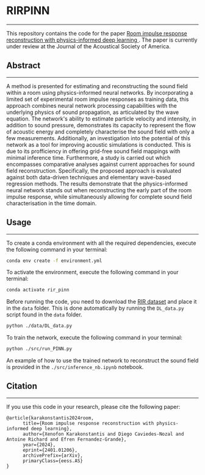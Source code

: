 # RIRPINN
***
This repository contains the code for the paper [Room impulse response reconstruction with physics-informed deep learning
](https://arxiv.org/abs/2401.01206). The paper is currently under review at the Journal of the Acoustical Society of America.

## Abstract
***
A method is presented for estimating and reconstructing the sound field within a room using physics-informed neural networks. By incorporating a limited set of experimental room impulse responses as training data, this approach combines neural network processing capabilities with the underlying physics of sound propagation, as articulated by the wave equation. The network's ability to estimate particle velocity and intensity, in addition to sound pressure, demonstrates its capacity to represent the flow of acoustic energy and completely characterise the sound field with only a few measurements. Additionally, an investigation into the potential of this network as a tool for improving acoustic simulations is conducted. This is due to its profficiency in offering grid-free sound field mappings with minimal inference time. Furthermore, a study is carried out which encompasses comparative analyses against current approaches for sound field reconstruction. Specifically, the proposed approach is evaluated against both data-driven techniques and elementary wave-based regression methods. The results demonstrate that the physics-informed neural network stands out when reconstructing the early part of the room impulse response, while simultaneously allowing for complete sound field characterisation in the time domain.

## Usage
***

To create a conda environment with all the required dependencies, execute the following command in your terminal:

```bash 
conda env create -f environment.yml
```

To activate the environment, execute the following command in your terminal:

```bash
conda activate rir_pinn
```
Before running the code, 
you need to download the
[RIR dataset](https://data.dtu.dk/articles/dataset/Planar_Room_Impulse_Response_Dataset_-_ACT_DTU_Electro_b_355_r_008_/21740453) 
and place it in the `data` folder. This is done automatically by running the `DL_data.py` script found in the `data` folder.

```bash
python ./data/DL_data.py
```

To train the network, execute the following command in your terminal:

```bash
python ./src/run_PINN.py
```

An example of how to use the trained network to reconstruct the sound field is provided in the `./src/inference_nb.ipynb` notebook.

## Citation
***
If you use this code in your research, please cite the following paper:

```
@article{karakonstantis2024room,
      title={Room impulse response reconstruction with physics-informed deep learning}, 
      author={Xenofon Karakonstantis and Diego Caviedes-Nozal and Antoine Richard and Efren Fernandez-Grande},
      year={2024},
      eprint={2401.01206},
      archivePrefix={arXiv},
      primaryClass={eess.AS}
}
```